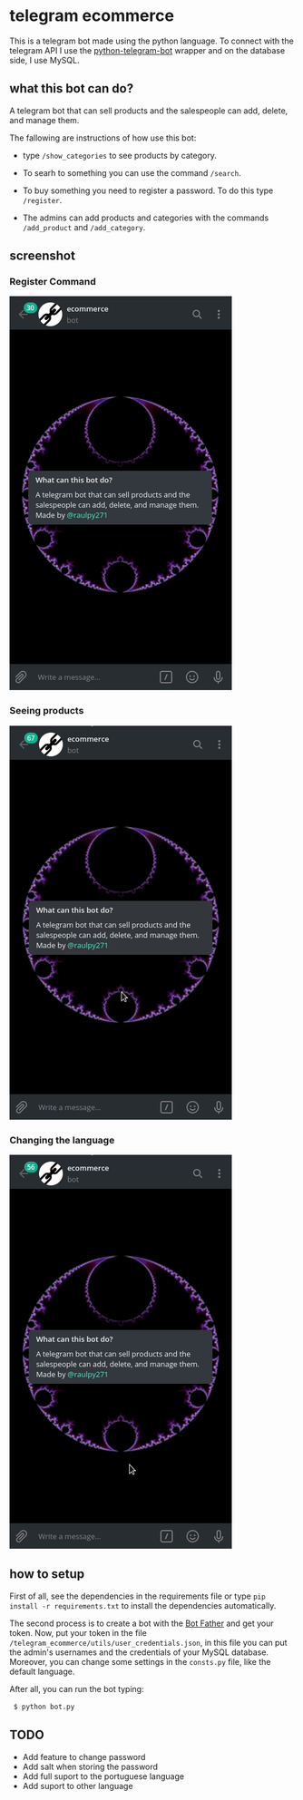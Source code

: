 # telegram ecommerce

This is a telegram bot made using the python language. To connect with the telegram API I use the [python-telegram-bot](https://python-telegram-bot.org/) wrapper and on the database side, I use MySQL.

## what this bot can do?

A telegram bot that can sell products and the salespeople can add, delete, and manage them. 

The fallowing are instructions of how use this bot:

 - type `/show_categories` to see products by category.

 - To searh to something you can use the command `/search`.

 - To buy something you need to register a password. To do this type `/register`.

 - The admins can add products and categories with the commands `/add_product` and `/add_category`. 

## screenshot

### Register Command

![Using the register command](/assets/register_command.gif)

### Seeing products

![Seeing products](/assets/show_categories_command.gif)

### Changing the language

![Changing the language used](/assets/changing_the_language.gif)

## how to setup

First of all, see the dependencies in the requirements file or type `pip install -r requirements.txt` to install the dependencies automatically.

The second process is to create a bot with the [Bot Father](https://core.telegram.org/bots#6-botfather) and get your token. Now, put your token in the file `/telegram_ecommerce/utils/user_credentials.json`, in this file you can put the admin's usernames and the credentials of your MySQL database. Moreover, you can change some settings in the `consts.py` file, like the default language.

After all, you can run the bot typing:

```sh
 $ python bot.py
```

## TODO

 - Add feature to change password
 - Add salt when storing the password
 - Add full suport to the portuguese language 
 - Add suport to other language

